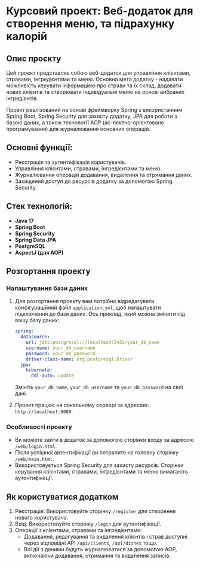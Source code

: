 # Курсовий проект: Веб-додаток для створення меню, та підрахунку калорій

## Опис проєкту

Цей проект представляє собою веб-додаток для управління клієнтами, стравами, інгредієнтами та меню. Основна мета додатку - надавати можливість керувати інформацією про страви та їх склад, додавати нових клієнтів та створювати індивідуальні меню на основі вибраних інгредієнтів.

Проект реалізований на основі фреймворку Spring з використанням Spring Boot, Spring Security для захисту додатку, JPA для роботи з базою даних, а також технології AOP (ас-пектно-орієнтоване програмування) для журналювання основних операцій.

## Основні функції:
- Реєстрація та аутентифікація користувачів.
- Управління клієнтами, стравами, інгредієнтами та меню.
- Журналювання операцій додавання, видалення та отримання даних.
- Захищений доступ до ресурсів додатку за допомогою Spring Security.
  
## Стек технологій:
- **Java 17**
- **Spring Boot**
- **Spring Security**
- **Spring Data JPA**
- **PostgreSQL**
- **AspectJ (для AOP)**
  
## Розгортання проекту

### Налаштування бази даних
1. Для розгортання проекту вам потрібно відредагувати конфігураційний файл `application.yml`, щоб налаштувати підключення до бази даних. Ось приклад, який можна змінити під вашу базу даних:

    ```yaml
    spring:
      datasource:
        url: jdbc:postgresql://localhost:5432/your_db_name
        username: your_db_username
        password: your_db_password
        driver-class-name: org.postgresql.Driver
      jpa:
        hibernate:
          ddl-auto: update
    ```

   Змініть `your_db_name`, `your_db_username` та `your_db_password` на свої дані.

2. Проект працює на локальному сервері за адресою: `http://localhost:8080`.


### Особливості проекту
- Ви можете зайти в додаток за допомогою сторінки входу за адресою `/web/login.html`.
- Після успішної автентифікації ви потрапите на головну сторінку `/web/main.html`.
- Використовується Spring Security для захисту ресурсів. Сторінки керування клієнтами, стравами, інгредієнтами та меню вимагають аутентифікації.
  
## Як користуватися додатком

1. Реєстрація: Використовуйте сторінку `/register` для створення нового користувача.
2. Вхід: Використовуйте сторінку `/login` для аутентифікації.
3. Операції з клієнтами, стравами та інгредієнтами:
   - Додавання, редагування та видалення клієнтів і страв доступні через відповідні API `/api/clients`, `/api/dishes` тощо.
   - Всі дії з даними будуть журналюватися за допомогою AOP, включаючи додавання, отримання та видалення записів.

